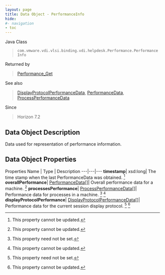 ```yaml
---
layout: page
title: Data Object - PerformanceInfo
hide:
#- navigation
- toc
---
```






Java Class
> `com.vmware.vdi.vlsi.binding.vdi.helpdesk.Performance.PerformanceInfo`

Returned by
> [Performance_Get](vdi.helpdesk.Performance.md#get)

See also
> [DisplayProtocolPerformanceData](vdi.helpdesk.Performance.DisplayProtocolPerformanceData.md), [PerformanceData](vdi.helpdesk.Performance.PerformanceData.md), [ProcessPerformanceData](vdi.helpdesk.Performance.ProcessPerformanceData.md)

Since
> Horizon 7.2


## Data Object Description

Data used for representation of performance information.

## Data Object Properties
Properties
Name |  Type |  Description
---|---|---
**timestamp**|  xsd:long|  The time stamp when the last PerformanceData was obtained. [^2]
**overallPerformance**| [PerformanceData[]](vdi.helpdesk.Performance.PerformanceData.md)|  Overall performance data for a machine. [^2]
**processesPerformance**| [ProcessPerformanceData[]](vdi.helpdesk.Performance.ProcessPerformanceData.md)|  Performance data for processes in a machine. [^1] [^2]
**displayProtocolPerformance**| [DisplayProtocolPerformanceData[]](vdi.helpdesk.Performance.DisplayProtocolPerformanceData.md)|  Performance data for the current session display protocol. [^1] [^2]


 


[^1]: This property need not be set.
[^2]: This property cannot be updated.